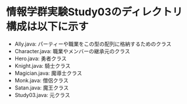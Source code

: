 # 情報学群実験Study03のディレクトリ構成は以下に示す

- Ally.java: パーティーや職業をこの型の配列に格納するためのクラス
- Character.java: 職業やメンバーの継承元のクラス
- Hero.java: 勇者クラス
- Knight.java: 騎士クラス
- Magician.java: 魔導士クラス
- Monk.java: 僧侶クラス
- Satan.java: 魔王クラス
- Study03.java: 元クラス